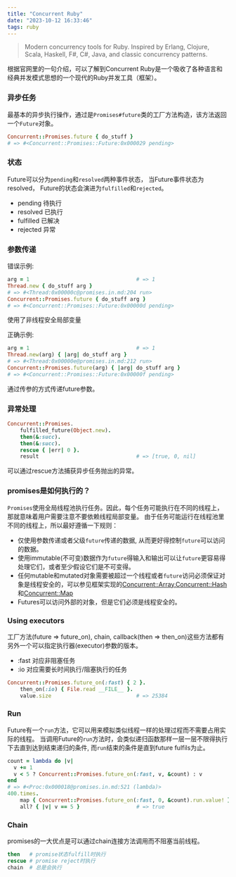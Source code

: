 ```yaml
---
title: "Concurrent Ruby"
date: "2023-10-12 16:33:46"
tags: ruby
---
```


> Modern concurrency tools for Ruby. Inspired by Erlang, Clojure, Scala, Haskell, F#, C#, Java, and classic concurrency patterns.

根据官网里的一句介绍，可以了解到Concurrent Ruby是一个吸收了各种语言和经典并发模式思想的一个现代的Ruby并发工具（框架）。



### 异步任务
最基本的异步执行操作，通过是`Promises#future`类的工厂方法构造，该方法返回一个`Future`对象。
```ruby
Concurrent::Promises.future { do_stuff }
# => #<Concurrent::Promises::Future:0x000029 pending>
```


### 状态
Future可以分为`pending`和`resolved`两种事件状态， 当Future事件状态为resolved， Future的状态会演进为`fulfilled`和`rejected`。
* pending   待执行
* resolved  已执行
* fulfilled 已解决
* rejected  异常


### 参数传递
错误示例:
```ruby
arg = 1                                  # => 1
Thread.new { do_stuff arg }
# => #<Thread:0x00000c@promises.in.md:204 run>
Concurrent::Promises.future { do_stuff arg }
# => #<Concurrent::Promises::Future:0x00000d pending>
```
使用了非线程安全局部变量

正确示例:
```ruby
arg = 1                                  # => 1
Thread.new(arg) { |arg| do_stuff arg }
# => #<Thread:0x00000e@promises.in.md:212 run>
Concurrent::Promises.future(arg) { |arg| do_stuff arg }
# => #<Concurrent::Promises::Future:0x00000f pending>
```
通过传参的方式传递future参数。


### 异常处理
```ruby
Concurrent::Promises.
    fulfilled_future(Object.new).
    then(&:succ).
    then(&:succ).
    rescue { |err| 0 }.
    result                               # => [true, 0, nil]
```
可以通过rescue方法捕获异步任务抛出的异常。

### promises是如何执行的？
`Promises`使用全局线程池执行任务。因此，每个任务可能执行在不同的线程上，那就意味着用户需要注意不要依赖线程局部变量。
由于任务可能运行在线程池里不同的线程上，所以最好遵循一下规则：
* 仅使用参数传递或者父级`future`传递的数据, 从而更好得控制`future`可以访问的数据。
* 使用immutable(不可变)数据作为`future`得输入和输出可以让`future`更容易得处理它们，或者至少假设它们是不可变得。
* 任何mutable和mutated对象需要被超过一个线程或者`future`访问必须保证对象是线程安全的，可以参见框架实现的[Concurrent::Array](https://ruby-concurrency.github.io/concurrent-ruby/master/Concurrent/Array.html),[Concurrent::Hash](https://ruby-concurrency.github.io/concurrent-ruby/master/Concurrent/Hash.html)和[Concurrent::Map](https://ruby-concurrency.github.io/concurrent-ruby/master/Concurrent/Map.html)
* Futures可以访问外部的对象，但是它们必须是线程安全的。

### Using executors
工厂方法(future => future_on), chain, callback(then => then_on)这些方法都有另外一个可以指定执行器(executor)参数的版本。
* :fast 对应非阻塞任务
* :io   对应需要长时间执行/阻塞执行的任务

```ruby
Concurrent::Promises.future_on(:fast) { 2 }.
    then_on(:io) { File.read __FILE__ }.
    value.size                           # => 25384
```

### Run
Future有一个`run`方法，它可以用来模拟类似线程一样的处理过程而不需要占用实际的线程。
当调用Future的`run`方法时，会类似递归函数那样一层一层不限得执行下去直到达到结束递归的条件, 而`run`结束的条件是直到future fulfils为止。
```ruby
count = lambda do |v|
  v += 1
  v < 5 ? Concurrent::Promises.future_on(:fast, v, &count) : v
end
# => #<Proc:0x000018@promises.in.md:521 (lambda)>
400.times.
    map { Concurrent::Promises.future_on(:fast, 0, &count).run.value! }.
    all? { |v| v == 5 }                  # => true
```

### Chain
promises的一大优点是可以通过chain连接方法调用而不阻塞当前线程。
```ruby
then   # promise状态fulfill时执行
rescue # promise reject时执行
chain  # 总是会执行 
```